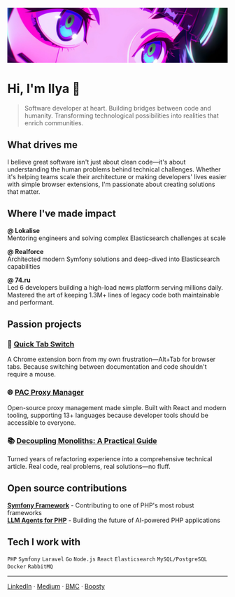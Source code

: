 ![Header](https://raw.githubusercontent.com/ilyachase/ilyachase/refs/heads/master/img/header_300.jpg)

# Hi, I'm Ilya 👋

> Software developer at heart. Building bridges between code and humanity. Transforming technological possibilities into realities that enrich communities.

## What drives me

I believe great software isn't just about clean code—it's about understanding the human problems behind technical challenges. Whether it's helping teams scale their architecture or making developers' lives easier with simple browser extensions, I'm passionate about creating solutions that matter.

## Where I've made impact

**@ Lokalise**  
Mentoring engineers and solving complex Elasticsearch challenges at scale

**@ Realforce**  
Architected modern Symfony solutions and deep-dived into Elasticsearch capabilities

**@ 74.ru**  
Led 6 developers building a high-load news platform serving millions daily. Mastered the art of keeping 1.3M+ lines of legacy code both maintainable and performant.

## Passion projects

### 🔄 [Quick Tab Switch](https://chromewebstore.google.com/detail/quick-tab-switch/jceaicinopjaoknlhdfdjileacogogep)
A Chrome extension born from my own frustration—Alt+Tab for browser tabs. Because switching between documentation and code shouldn't require a mouse.

### 🌐 [PAC Proxy Manager](https://github.com/ilyachase/pac-proxy-manager-extension)
Open-source proxy management made simple. Built with React and modern tooling, supporting 13+ languages because developer tools should be accessible to everyone.

### 📚 [Decoupling Monoliths: A Practical Guide](https://medium.com/@ilyachase/practical-example-of-decoupling-a-monolithic-php-application-6ff82fefc80a)
Turned years of refactoring experience into a comprehensive technical article. Real code, real problems, real solutions—no fluff.

## Open source contributions

**[Symfony Framework](https://github.com/symfony/symfony)** - Contributing to one of PHP's most robust frameworks  
**[LLM Agents for PHP](https://github.com/llm-agents-php/agents)** - Building the future of AI-powered PHP applications

## Tech I work with

`PHP` `Symfony` `Laravel` `Go` `Node.js` `React` `Elasticsearch` `MySQL/PostgreSQL` `Docker` `RabbitMQ`

---

[LinkedIn](https://www.linkedin.com/in/ilyachase/) · [Medium](https://medium.com/@ilyachase) · [BMC](https://buymeacoffee.com/ilyachase) · [Boosty](https://boosty.to/ilyachase)
